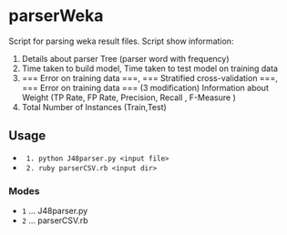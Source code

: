# parserWeka
Script for parsing weka result files.
Script show information:
1. Details about parser Tree (parser word with frequency)
2. Time taken to build model, Time taken to test model on training data
3.  === Error on training data ===, === Stratified cross-validation ===,  === Error on training data === (3 modification)
Information about Weight (TP Rate,  FP Rate,  Precision,  Recall ,  F-Measure )
4. Total Number of Instances (Train,Test)

## Usage
* ` 1. python J48parser.py <input file>`
* ` 2. ruby parserCSV.rb <input dir>`


### Modes
* `1` ... J48parser.py
* `2` ... parserCSV.rb



